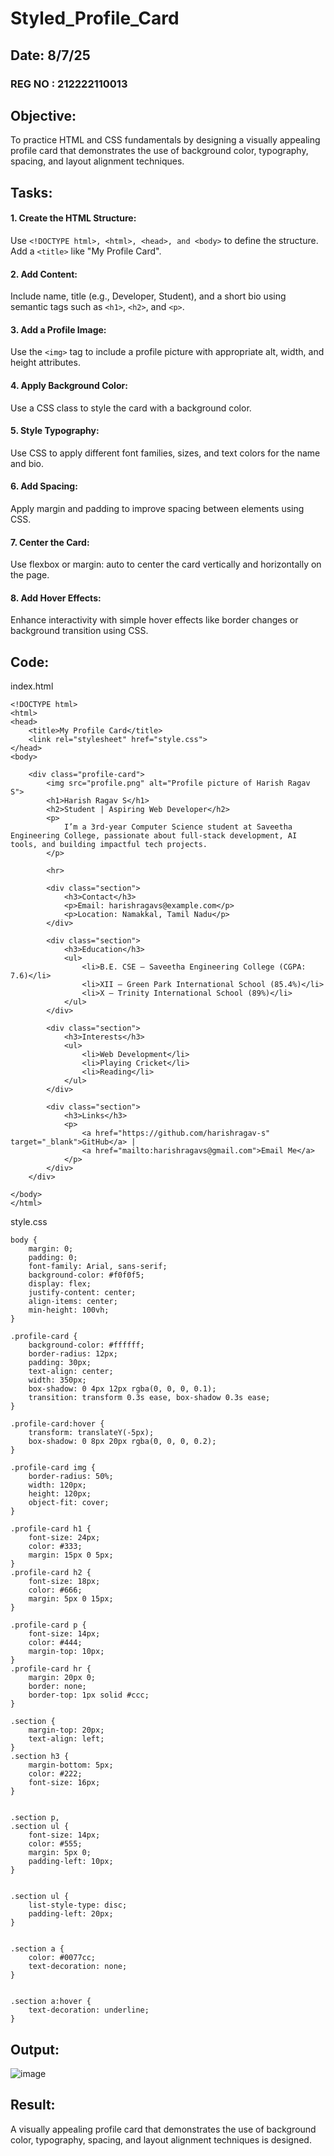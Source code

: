 # Styled_Profile_Card
## Date: 8/7/25
### REG NO : 212222110013

## Objective:
To practice HTML and CSS fundamentals by designing a visually appealing profile card that demonstrates the use of background color, typography, spacing, and layout alignment techniques.

## Tasks:
#### 1. Create the HTML Structure:
Use ```<!DOCTYPE html>, <html>, <head>, and <body>``` to define the structure.
Add a ```<title>``` like "My Profile Card".

#### 2. Add Content:
Include name, title (e.g., Developer, Student), and a short bio using semantic tags such as ```<h1>```, ```<h2>```, and ```<p>```.

#### 3. Add a Profile Image:
Use the ```<img>``` tag to include a profile picture with appropriate alt, width, and height attributes.

#### 4. Apply Background Color:
Use a CSS class to style the card with a background color.

#### 5. Style Typography:
Use CSS to apply different font families, sizes, and text colors for the name and bio.

#### 6. Add Spacing:
Apply margin and padding to improve spacing between elements using CSS.

#### 7. Center the Card:
Use flexbox or margin: auto to center the card vertically and horizontally on the page.

#### 8. Add Hover Effects:
Enhance interactivity with simple hover effects like border changes or background transition using CSS.

##  Code:
index.html
```
<!DOCTYPE html>
<html>
<head>
    <title>My Profile Card</title>
    <link rel="stylesheet" href="style.css">
</head>
<body>

    <div class="profile-card">
        <img src="profile.png" alt="Profile picture of Harish Ragav S">
        <h1>Harish Ragav S</h1>
        <h2>Student | Aspiring Web Developer</h2>
        <p>
            I’m a 3rd-year Computer Science student at Saveetha Engineering College, passionate about full-stack development, AI tools, and building impactful tech projects.
        </p>

        <hr>

        <div class="section">
            <h3>Contact</h3>
            <p>Email: harishragavs@example.com</p>
            <p>Location: Namakkal, Tamil Nadu</p>
        </div>

        <div class="section">
            <h3>Education</h3>
            <ul>
                <li>B.E. CSE – Saveetha Engineering College (CGPA: 7.6)</li>
                <li>XII – Green Park International School (85.4%)</li>
                <li>X – Trinity International School (89%)</li>
            </ul>
        </div>

        <div class="section">
            <h3>Interests</h3>
            <ul>
                <li>Web Development</li>
                <li>Playing Cricket</li>
                <li>Reading</li>
            </ul>
        </div>

        <div class="section">
            <h3>Links</h3>
            <p>
                <a href="https://github.com/harishragav-s" target="_blank">GitHub</a> |
                <a href="mailto:harishragavs@gmail.com">Email Me</a>
            </p>
        </div>
    </div>

</body>
</html>
```
style.css 
```
body {
    margin: 0;
    padding: 0;
    font-family: Arial, sans-serif;
    background-color: #f0f0f5;
    display: flex;
    justify-content: center;
    align-items: center;
    min-height: 100vh;
}

.profile-card {
    background-color: #ffffff;
    border-radius: 12px;
    padding: 30px;
    text-align: center;
    width: 350px;
    box-shadow: 0 4px 12px rgba(0, 0, 0, 0.1);
    transition: transform 0.3s ease, box-shadow 0.3s ease;
}

.profile-card:hover {
    transform: translateY(-5px);
    box-shadow: 0 8px 20px rgba(0, 0, 0, 0.2);
}

.profile-card img {
    border-radius: 50%;
    width: 120px;
    height: 120px;
    object-fit: cover;
}

.profile-card h1 {
    font-size: 24px;
    color: #333;
    margin: 15px 0 5px;
}
.profile-card h2 {
    font-size: 18px;
    color: #666;
    margin: 5px 0 15px;
}

.profile-card p {
    font-size: 14px;
    color: #444;
    margin-top: 10px;
}
.profile-card hr {
    margin: 20px 0;
    border: none;
    border-top: 1px solid #ccc;
}

.section {
    margin-top: 20px;
    text-align: left;
}
.section h3 {
    margin-bottom: 5px;
    color: #222;
    font-size: 16px;
}


.section p,
.section ul {
    font-size: 14px;
    color: #555;
    margin: 5px 0;
    padding-left: 10px;
}


.section ul {
    list-style-type: disc;
    padding-left: 20px;
}


.section a {
    color: #0077cc;
    text-decoration: none;
}


.section a:hover {
    text-decoration: underline;
}
```

## Output:

![image](https://github.com/user-attachments/assets/e3a1a65d-cd99-476d-9c1f-a1d4ae2d1010)


## Result:
A visually appealing profile card that demonstrates the use of background color, typography, spacing, and layout alignment techniques is designed.
